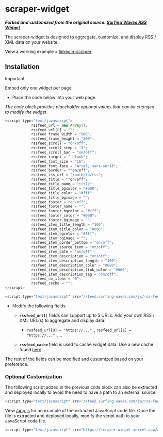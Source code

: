 # scraper-widget

**_Forked and customized from the original source: [Surfing Waves RSS Widget](https://surfing-waves.com/feed.htm)_**

The scraper-widget is designed to aggregate, customize, and display RSS / XML data on your website.

View a working example » [linkedin-scraper](https://linkedin-jobs-croatia.vercel.app/)

## Installation

> [!IMPORTANT]
> Embed only one widget per page.

- Place the code below into your web page.

_The code block provides placeholder optional values that can be changed to modify the widget._

```javascript
<script type="text/javascript">
            rssfeed_url = new Array();
            rssfeed_url[0] = "";
            rssfeed_frame_width = "500";
            rssfeed_frame_height = "300";
            rssfeed_scroll = "on/off";
            rssfeed_scroll_step = "3";
            rssfeed_scroll_bar = "on/off";
            rssfeed_target = "_blank";
            rssfeed_font_size = "16";
            rssfeed_font_face = "Arial, sans-serif";
            rssfeed_border = ""on/off";
            rssfeed_css_url = "/path/to/css";
            rssfeed_title = ""on/off";
            rssfeed_title_name = "title";
            rssfeed_title_bgcolor = "#000";
            rssfeed_title_color = "#fff";
            rssfeed_title_bgimage = "";
            rssfeed_footer = "on/off";
            rssfeed_footer_name = "";
            rssfeed_footer_bgcolor = "#fff";
            rssfeed_footer_color = "#000";
            rssfeed_footer_bgimage = "";
            rssfeed_item_title_length = "100";
            rssfeed_item_title_color = "#000";
            rssfeed_item_bgcolor = "#fff";
            rssfeed_item_bgimage = "";
            rssfeed_item_border_bottom = "on/off";
            rssfeed_item_source_icon = "on/off";
            rssfeed_item_date = "on/off";
            rssfeed_item_description = "on/off";
            rssfeed_item_description_length = "100";
            rssfeed_item_description_color = "#000";
            rssfeed_item_description_link_color = "#000";
            rssfeed_item_description_tag = "on/off";
            rssfeed_no_items = "0";
            rssfeed_cache = "";
</script>

<script type="text/javascript" src="//feed.surfing-waves.com/js/rss-feed.js"></script>
```

- Modify the following fields:

  - **`rssfeed_url[]`** fields can support up to 5 URLs. Add your own RSS / XML URL(s) to aggregate and display data.
    - `rssfeed_url[0] = "https://...";`, `rssfeed_url[1] = "https://...";`,...

  - **`rssfeed_cache`** field is used to cache widget data. Use a new cache found [here](https://surfing-waves.com/feed.htm).

The rest of the fields can be modified and customized based on your preference.

### Optional Customization

The following script added in the previous code block can also be extracted and deployed locally to avoid the need to have a path to an external source.

```javascript
<script type="text/javascript" src="//feed.surfing-waves.com/js/rss-feed.js"></script>
```

View [/app.js](https://github.com/stefanicjuraj/scraper-widget/blob/main/app.js) for an example of the extracted JavaScript code file. Once the file is extracted and deployed locally, modify the script path to your JavaScript code file.

```javascript
<script type="text/javascript" src="https://scraper-widget.vercel.app/app.js"></script>
```


